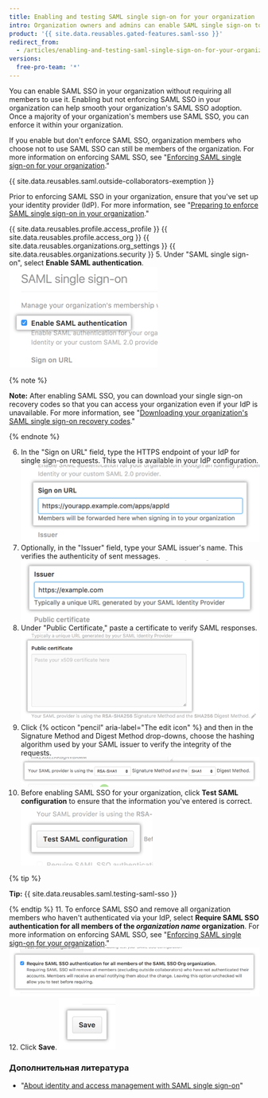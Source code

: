 ```yaml
---
title: Enabling and testing SAML single sign-on for your organization
intro: Organization owners and admins can enable SAML single sign-on to add an extra layer of security to their organization.
product: '{{ site.data.reusables.gated-features.saml-sso }}'
redirect_from:
  - /articles/enabling-and-testing-saml-single-sign-on-for-your-organization
versions:
  free-pro-team: '*'
---
```


You can enable SAML SSO in your organization without requiring all members to use it. Enabling but not enforcing SAML SSO in your organization can help smooth your organization's SAML SSO adoption. Once a majority of your organization's members use SAML SSO, you can enforce it within your organization.

If you enable but don't enforce SAML SSO, organization members who choose not to use SAML SSO can still be members of the organization. For more information on enforcing SAML SSO, see "[Enforcing SAML single sign-on for your organization](/articles/enforcing-saml-single-sign-on-for-your-organization)."

{{ site.data.reusables.saml.outside-collaborators-exemption }}

Prior to enforcing SAML SSO in your organization, ensure that you've set up your identity provider (IdP). For more information, see "[Preparing to enforce SAML single sign-on in your organization](/articles/preparing-to-enforce-saml-single-sign-on-in-your-organization)."

{{ site.data.reusables.profile.access_profile }}
{{ site.data.reusables.profile.access_org }}
{{ site.data.reusables.organizations.org_settings }}
{{ site.data.reusables.organizations.security }}
5. Under "SAML single sign-on", select **Enable SAML authentication**. ![Checkbox for enabling SAML SSO](/assets/images/help/saml/saml_enable.png)

  {% note %}

  **Note:** After enabling SAML SSO, you can download your single sign-on recovery codes so that you can access your organization even if your IdP is unavailable. For more information, see "[Downloading your organization's SAML single sign-on recovery codes](/articles/downloading-your-organization-s-saml-single-sign-on-recovery-codes)."

  {% endnote %}

6. In the "Sign on URL" field, type the HTTPS endpoint of your IdP for single sign-on requests. This value is available in your IdP configuration. ![Field for the URL that members will be forwarded to when signing in](/assets/images/help/saml/saml_sign_on_url.png)
7. Optionally, in the "Issuer" field, type your SAML issuer's name. This verifies the authenticity of sent messages. ![Field for the SAML issuer's name](/assets/images/help/saml/saml_issuer.png)
8. Under "Public Certificate," paste a certificate to verify SAML responses. ![Field for the public certificate from your identity provider](/assets/images/help/saml/saml_public_certificate.png)
9. Click {% octicon "pencil" aria-label="The edit icon" %} and then in the Signature Method and Digest Method drop-downs, choose the hashing algorithm used by your SAML issuer to verify the integrity of the requests. ![Drop-downs for the Signature Method and Digest method hashing algorithms used by your SAML issuer](/assets/images/help/saml/saml_hashing_method.png)
10. Before enabling SAML SSO for your organization, click **Test SAML configuration** to ensure that the information you've entered is correct. ![Button to test SAML configuration before enforcing](/assets/images/help/saml/saml_test.png)

  {% tip %}

  **Tip:** {{ site.data.reusables.saml.testing-saml-sso }}

  {% endtip %}
11. To enforce SAML SSO and remove all organization members who haven't authenticated via your IdP, select **Require SAML SSO authentication for all members of the _organization name_ organization**. For more information on enforcing SAML SSO, see "[Enforcing SAML single sign-on for your organization](/articles/enforcing-saml-single-sign-on-for-your-organization)." ![Checkbox to require SAML SSO for your organization ](/assets/images/help/saml/saml_require_saml_sso.png)
12. Click **Save**. ![Button to save SAML SSO settings](/assets/images/help/saml/saml_save.png)

### Дополнительная литература

- "[About identity and access management with SAML single sign-on](/articles/about-identity-and-access-management-with-saml-single-sign-on)"
